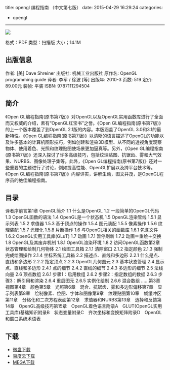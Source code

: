 title: opengl 编程指南 （中文第七版）
date: 2015-04-29 16:29:24
categories:
  - opengl
---

![](http://img3.douban.com/lpic/s6143451.jpg)

格式：PDF
类型：扫描版
大小；14.1M

<!--more-->

## 出版信息 ##

作者: [美] Dave Shreiner 
出版社: 机械工业出版社
原作名: OpenGL programming guide
译者: 李军 / 徐波 [等] 
出版年: 2010-3
页数: 519
定价: 89.00元
装帧: 平装
ISBN: 9787111294504

## 简介 ##

《Open GL编程指南(原书第7版)》对OpenGL以及OpenGL实用函数库进行了全面而又权威的介绍，素有“OpenGL红宝书”之誉。《Open GL编程指南(原书第7版)》的上一个版本覆盖了到OpenGL 2.1版的内容。本版涵盖了OpenGL 3.0和3.1的最新特性。《Open GL编程指南(原书第7版)》以清晰的语言描述了OpenGL的功能以及许多基本的计算机图形技巧，例如创建和渲染3D模型、从不同的透视角度观察物体、使用着色、光照和纹理贴图使场景更加逼真等。另外，《Open GL编程指南(原书第7版)》还深入探讨了许多高级技巧，包括纹理贴图、抗锯齿、雾和大气效果、NURBS、图像处理子集等。此外，《Open GL编程指南(原书第7版)》还对一些重要的主题进行了讨论，例如提高性能、OpenGL扩展以及跨平台技术等。《Open GL编程指南(原书第7版)》内容详实，讲解生动，图文并茂，是OpenGL程序员的绝佳编程指南。

## 目录 ##

译者序前言第1章 OpenGL简介 1.1 什么是OpenGL 1.2 一段简单的OpenGL代码 1.3 OpenGL函数的语法 1.4 OpenGL是一个状态机 1.5 OpenGL渲染管线 1.5.1 显示列表 1.5.2 求值器 1.5.3 基于顶点的操作 1.5.4 图元装配 1.5.5 像素操作 1.5.6 纹理装配 1.5.7 光栅化 1.5.8 片断操作 1.6 与OpenGL相关的函数库 1.6.1 包含文件 1.6.2 OpenGL实用工具库(GLuT) 1.7 动画 1.7.1 暂停刷新 1.7.2 动画＝重绘＋交换 1.8 OpenGL及其废弃机制 1.8.1 OpenGL渲染环境 1.8.2 访问OpenGL函数第2章 状态管理和绘制几何物体 2.1 绘图工具箱 2.1.1 清除窗口 2.1.2 指定颜色 2.1.3 强制完成绘图操作 2.1.4 坐标系统工具箱 2.2 描述点、直线和多边形 2.2.1 什么是点、直线和多边形 2.2.2 指定顶点 2.2.3 OpenGL几何图元 2.3 基本状态管理 2.4 显示点、直线和多边形 2.4.1 点的细节 2.4.2 直线的细节 2.4.3 多边形的细节 2.5 法线向量 2.6 顶点数组 2.6.1 步骤1：启用数组 2.6.2 步骤2：指定数组的数据 2.6.3 步骤3：解引用和渲染 2.6.4 重启图元 2.6.5 实例化绘制 2.6.6 混合数组 ……第3章　视图第4章　颜色第5章　光照第6章　混合、抗锯齿、雾和多边形偏移第7章　显示列表第8章　绘制像素、位图、字体和图像第9章　纹理贴图第10章　帧缓冲区第11章　分格化和二次方程表面第12章　求值器和NURBS第13章　选择和反馈第14章　OpenGL高级技巧第15章　OpenGL着色语言附录A　GLUT(OpenGL实用工具库)基础知识附录B　状态变量附录C　齐次坐标和变换矩阵附录D　OpenGL和窗口系统术语表

## 下载 ##

* [微盘下载](http://vdisk.weibo.com/s/aADaW4YRP1k2M)
* [百度云下载](http://pan.baidu.com/s/1dDvUu7f)
* [MEGA下载](https://mega.co.nz/#!qREngJjA!0-vGIAwXM5wb8STEfEmPJ7u1f2xc1NJ7N_5No0Iv4fU)